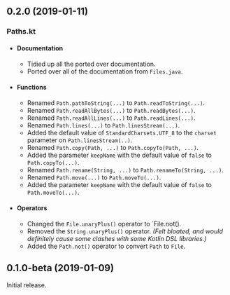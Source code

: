 ## 0.2.0 (2019-01-11)

### Paths.kt

* #### Documentation
  * Tidied up all the ported over documentation.
  * Ported over all of the documentation from `Files.java`.

* #### Functions
  * Renamed `Path.pathToString(...)` to `Path.readToString(...)`.
  * Renamed `Path.readAllBytes(...)` to `Path.readBytes(...)`.
  * Renamed `Path.readAllLines(...)` to `Path.readLines(...)`.
  * Renamed `Path.lines(...)` to `Path.linesStream(...)`.
  * Added the default value of `StandardCharsets.UTF_8` to the `charset` parameter on `Path.linesStream(..)`.
  * Renamed `Path.copy(Path, ...)` to `Path.copyTo(Path, ...)`.
  * Added the parameter `keepName` with the default value of `false` to `Path.copyTo(...)`.
  * Renamed `Path.rename(String, ...)` to `Path.renameTo(String, ...)`.
  * Renamed `Path.move(...)` to `Path.moveTo(...)`.
  * Added the parameter `keepName` with the default value of `false` to `Path.moveTo(...)`.

* #### Operators
  * Changed the `File.unaryPlus()` operator to `File.not().
  * Removed the `String.unaryPlus()` operator. *(Felt bloated, and would definitely cause some clashes with some Kotlin DSL libraries.)*
  * Added the `Path.not()` operator to convert `Path` to `File`.

## 0.1.0-beta (2019-01-09)
Initial release.